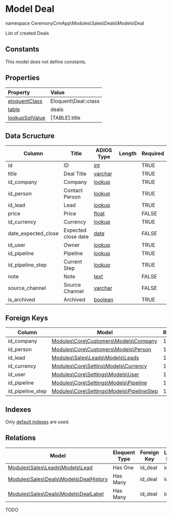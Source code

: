 # Model Deal

namespace CeremonyCrmApp\Modules\Sales\Deals\Models\Deal

List of created Deals

## Constants

This model does not define constants.

## Properties

| Property                                                                                 | Value                |
| :--------------------------------------------------------------------------------------- | :------------------- |
| [eloquentClass](https://docs.wai.blue/adios-framework/models/properties#eloquentClass)   | Eloquent\Deal::class |
| [table](https://docs.wai.blue/adios-framework/models/properties#table)                   | deals                |
| [lookupSqlValue](https://docs.wai.blue/adios-framework/models/properties#lookupSqlValue) | [TABLE].title        |

## Data Scructure

| Column              | Title               | ADIOS Type                                                                 | Length | Required |
| ------------------- | ------------------- | -------------------------------------------------------------------------- | ------ | -------- |
| id                  | ID                  | [int](https://docs.wai.blue/adios-framework/models/attributes#int)         |        | TRUE     |
| title               | Deal Title          | [varchar](https://docs.wai.blue/adios-framework/models/attributes#varchar) |        | TRUE     |
| id_company          | Company             | [lookup](https://docs.wai.blue/adios-framework/models/attributes#lookup)   |        | TRUE     |
| id_person           | Contact Person      | [lookup](https://docs.wai.blue/adios-framework/models/attributes#lookup)   |        | TRUE     |
| id_lead             | Lead                | [lookup](https://docs.wai.blue/adios-framework/models/attributes#lookup)   |        | TRUE     |
| price               | Price               | [float](https://docs.wai.blue/adios-framework/models/attributes#float)     |        | FALSE    |
| id_currency         | Currency            | [lookup](https://docs.wai.blue/adios-framework/models/attributes#lookup)   |        | TRUE     |
| date_expected_close | Expected close date | [date](https://docs.wai.blue/adios-framework/models/attributes#date)       |        | FALSE    |
| id_user             | Owner               | [lookup](https://docs.wai.blue/adios-framework/models/attributes#lookup)   |        | TRUE     |
| id_pipeline         | Pipeline            | [lookup](https://docs.wai.blue/adios-framework/models/attributes#lookup)   |        | TRUE     |
| id_pipeline_step    | Current Step        | [lookup](https://docs.wai.blue/adios-framework/models/attributes#lookup)   |        | TRUE     |
| note                | Note                | [text](https://docs.wai.blue/adios-framework/models/attributes#text)       |        | FALSE    |
| source_channel      | Source Channel      | [varchar](https://docs.wai.blue/adios-framework/models/attributes#varchar) |        | FALSE    |
| is_archived         | Archived            | [boolean](https://docs.wai.blue/adios-framework/models/attributes#boolean) |        | TRUE     |

## Foreign Keys

| Column           | Model                                                                                       | Relation | OnUpdate | OnDelete |
| ---------------- | ------------------------------------------------------------------------------------------- | -------- | -------- | -------- |
| id_company       | [Modules\Core\Customers\Models\Company](../../../core/customers/models/company.md)          | 1:1      | Cascade  | Restrict |
| id_person        | [Modules\Core\Customers\Models\Person](../../../core/customers/models/person.md)            | 1:1      | Cascade  | Restrict |
| id_lead          | [Modules\Sales\Leads\Models\Leads](../../leads/models/lead.md)                              | 1:1      | Cascade  | Restrict |
| id_currency      | [Modules\Core\Settins\Models\Currency](../../../core/settings/models/currency.md)           | 1:1      | Cascade  | Restrict |
| id_user          | [Modules\Core\Settings\Models\User](../../../core/settings/models/user.md)                  | 1:1      | Cascade  | Restrict |
| id_pipeline      | [Modules\Core\Settings\Models\Pipeline](../../../core/settings/models/pipeline.md)          | 1:1      | Cascade  | Restrict |
| id_pipeline_step | [Modules\Core\Settings\Models\PipelineStep](../../../core/settings/models/pipeline-step.md) | 1:1      | Cascade  | Restrict |

## Indexes

Only [default indexes](https://docs.wai.blue/adios-framework/default-indexes) are used.

## Relations

| Model                                                         | Eloquent Type | Foreign Key | Local Key |
| ------------------------------------------------------------- | ------------- | ----------- | --------- |
| [Modules\Sales\Leads\Models\Lead](../../leads/models/lead.md) | Has One       | id_deal     | id        |
| [Modules\Sales\Deals\Models\DealHistory](deal-history.md)     | Has Many      | id_deal     | id        |
| [Modules\Sales\Deals\Models\DealLabel](deal-label.md)         | Has Many      | id_deal     | id        |

TODO
